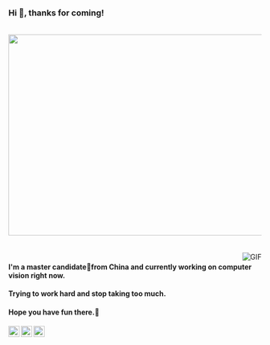### Hi 👋, thanks for coming! 

<div align="center">
	<br>
    	<img src="https://bingimages.herokuapp.com/unsplash1" width="800" height="400">
</div>
<br />
<br />

 <img align="right" alt="GIF" src="https://media.giphy.com/media/SvGFA2WF9IP0WjmzvE/giphy.gif" />
 
#### I'm a master candidate👨from China and currently working on computer vision right now. 

#### Trying to work hard and stop taking too much.

#### Hope you have fun there.🤝
 
 <a href="https://twitter.com/Yu1145635107">
  <img align="left" alt="Abhishek Naidu | Twitter" width="22px" src="https://cdn.jsdelivr.net/npm/simple-icons@v3/icons/twitter.svg" />
</a>
<a href="https://www.instagram.com/d.h.richard/">
  <img align="left" alt="Abhishek's Instagram" width="22px" src="https://cdn.jsdelivr.net/npm/simple-icons@v3/icons/instagram.svg" />
</a>
<a href="https://densecollections.top">
  <img align="left" alt="Abhishek's Reddit" width="22px" src="https://cdn.jsdelivr.net/npm/simple-icons@3.1.0/icons/hexo.svg" />
</a>
 


<!--
**Richardyu114/Richardyu114** is a ✨ _special_ ✨ repository because its `README.md` (this file) appears on your GitHub profile.

Here are some ideas to get you started:
https://github.com/kautukkundan/Awesome-Profile-README-templates/blob/master/dynamic-realtime/abhisheknaiidu.md
- 🔭 I’m currently working on ...
- 🌱 I’m currently learning ...
- 👯 I’m looking to collaborate on ...
- 🤔 I’m looking for help with ...
- 💬 Ask me about ...
- 📫 How to reach me: ...
- 😄 Pronouns: ...
- ⚡ Fun fact: ...
-->
